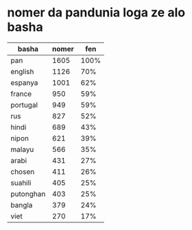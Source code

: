 # nomer da pandunia loga ze alo basha

| basha | nomer | fen |
|-------|-------|-----|
| pan | 1605 | 100% |
| english | 1126 | 70% |
| espanya | 1001 | 62% |
| france | 950 | 59% |
| portugal | 949 | 59% |
| rus | 827 | 52% |
| hindi | 689 | 43% |
| nipon | 621 | 39% |
| malayu | 566 | 35% |
| arabi | 431 | 27% |
| chosen | 411 | 26% |
| suahili | 405 | 25% |
| putonghan | 403 | 25% |
| bangla | 379 | 24% |
| viet | 270 | 17% |
